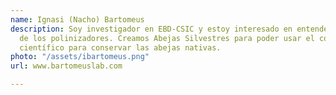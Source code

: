 ```yaml
---
name: Ignasi (Nacho) Bartomeus
description: Soy investigador en EBD-CSIC y estoy interesado en entender la ecología
  de los polinizadores. Creamos Abejas Silvestres para poder usar el conocimiento
  científico para conservar las abejas nativas.
photo: "/assets/ibartomeus.png"
url: www.bartomeuslab.com

---
```


